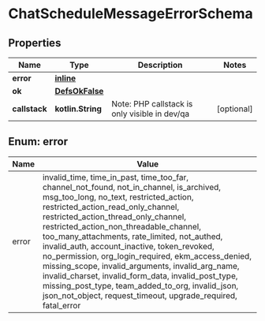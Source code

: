 
# ChatScheduleMessageErrorSchema

## Properties
Name | Type | Description | Notes
------------ | ------------- | ------------- | -------------
**error** | [**inline**](#Error) |  | 
**ok** | [**DefsOkFalse**](DefsOkFalse.md) |  | 
**callstack** | **kotlin.String** | Note: PHP callstack is only visible in dev/qa |  [optional]


<a name="Error"></a>
## Enum: error
Name | Value
---- | -----
error | invalid_time, time_in_past, time_too_far, channel_not_found, not_in_channel, is_archived, msg_too_long, no_text, restricted_action, restricted_action_read_only_channel, restricted_action_thread_only_channel, restricted_action_non_threadable_channel, too_many_attachments, rate_limited, not_authed, invalid_auth, account_inactive, token_revoked, no_permission, org_login_required, ekm_access_denied, missing_scope, invalid_arguments, invalid_arg_name, invalid_charset, invalid_form_data, invalid_post_type, missing_post_type, team_added_to_org, invalid_json, json_not_object, request_timeout, upgrade_required, fatal_error



